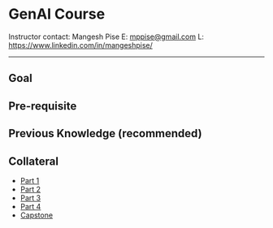 # GenAI Course
Instructor contact:
Mangesh Pise 
E: mppise@gmail.com
L: https://www.linkedin.com/in/mangeshpise/

---

## Goal


## Pre-requisite


## Previous Knowledge (recommended)


## Collateral

- [Part 1](http://)
- [Part 2](http://)
- [Part 3](http://)
- [Part 4](http://)
- [Capstone](http://)